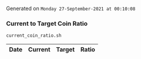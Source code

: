 Generated on `Monday 27-September-2021 at 00:10:08`

### Current to Target Coin Ratio
`current_coin_ratio.sh`

Date|Current|Target|Ratio
---|---|---|---
